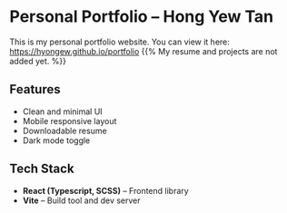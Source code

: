 # Personal Portfolio – Hong Yew Tan

This is my personal portfolio website.
You can view it here: https://hyongew.github.io/portfolio
{{% My resume and projects are not added yet. %}}

## Features

- Clean and minimal UI
- Mobile responsive layout
- Downloadable resume
- Dark mode toggle

## Tech Stack

- **React (Typescript, SCSS)** – Frontend library
- **Vite** – Build tool and dev server
